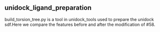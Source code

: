 <h2>unidock_ligand_preparation</h2>
<p>build_torsion_tree.py is a tool in unidock_tools used to prepare the unidock sdf.Here we compare the features before and after the modification of <a ref='https://github.com/dptech-corp/Uni-Dock/pull/58'>#58</a>.</p>
